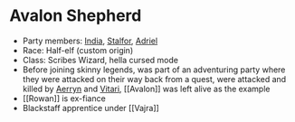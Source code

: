 # Avalon Shepherd
- Party members: [India](PCs/Current/India.md), [Stalfor](PCs/Current/Stalfor.md), [Adriel](PCs/Current/Adriel.md) 
- Race: Half-elf (custom origin)
- Class: Scribes Wizard, hella cursed mode
- Before joining skinny legends, was part of an adventuring party where they were attacked on their way back from a quest, were attacked and killed by [Aerryn](NPCs/Living/Aerryn.md) and [Vitari](PCs/Past/Vitari.md), [[Avalon]] was left alive as the example
- [[Rowan]] is ex-fiance
- Blackstaff apprentice under [[Vajra]]
